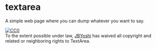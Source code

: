 # textarea
A simple web page where you can dump whatever you want to say.

<p xmlns:dct="http://purl.org/dc/terms/" xmlns:vcard="http://www.w3.org/2001/vcard-rdf/3.0#">
  <a rel="license"
     href="http://creativecommons.org/publicdomain/zero/1.0/">
    <img src="https://licensebuttons.net/p/zero/1.0/80x15.png" style="border-style: none;" alt="CC0" />
  </a>
  <br />
  To the extent possible under law,
  <a rel="dct:publisher"
     href="https://jbyoshi.github.io">
    <span property="dct:title">JBYoshi</span></a>
  has waived all copyright and related or neighboring rights to
  <span property="dct:title">TextArea</span>.
</p>
